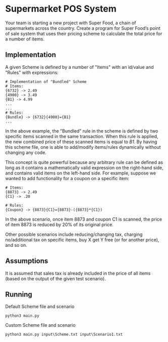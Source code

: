 # Supermarket POS System
Your team is starting a new project with Super Food, a chain of supermarkets across the 
country. Create a program for Super Food’s point of sale system that uses their pricing 
scheme to calculate the total price for a number of items. 

## Implementation
A given Scheme is defined by a number of "Items" with an id/value and "Rules" with expressions:
```
# Implementation of "Bundled" Scheme
# Items:
{6732} -> 2.49
{4900} -> 3.49
{B1} -> 4.99
...
...
# Rules:
{Bundle} -> {6732}{4900}={B1}
...
```
In the above example, the "Bundled" rule in the scheme is defined by two specific items scanned in the same transaction.  When this rule is applied, the new combined price of these scanned items is equal to _B1_.  By having this scheme file, one is able to add/modify items/rules dynamically without changing any code.

This concept is quite powerful because any arbitrary rule can be defined as long as it contains a mathematically valid expression on the right-hand side, and contains valid items on the left-hand side.  For example, suppose we wanted to add functionality for a coupon on a specific item:
```
# Items:
{8873} -> 2.49
{C1} -> .20

# Rules:
{Coupon} -> {8873}{C1}={8873}-({8873}*{C1})
```
In the above scenario, once item 8873 and coupon C1 is scanned, the price of item 8873 is reduced by 20% of its original price.

Other possible scenarios include reducing/changing tax, charging no/additional tax on specific items, buy X get Y free (or for another price), and so on.

## Assumptions
It is assumed that sales tax is already included in the price of all items (based on the output of the given test scenario).

## Running
Default Scheme file and scenario
```
python3 main.py
```
Custom Scheme file and scenario
```
python3 main.py input\Scheme.txt input\Scenario1.txt
```
